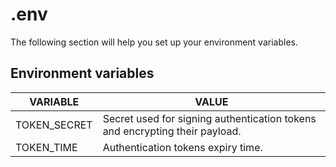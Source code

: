 # .env

The following section will help you set up your environment variables.

## Environment variables

| VARIABLE     | VALUE                                                                       |
| ------------ | --------------------------------------------------------------------------- |
| TOKEN_SECRET | Secret used for signing authentication tokens and encrypting their payload. |
| TOKEN_TIME   | Authentication tokens expiry time.                                          |
